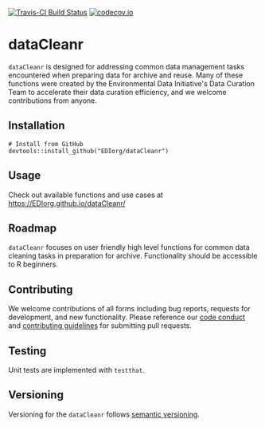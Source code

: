 [![Travis-CI Build Status](https://travis-ci.com/EDIorg/dataCleanr.svg?branch=master)](https://travis-ci.org/EDIorg/dataCleanr)
[![codecov.io](https://codecov.io/github/EDIorg/dataCleanr/coverage.svg?branch=master)](https://codecov.io/github/EDIorg/dataCleanr?branch=master)

# dataCleanr

`dataCleanr` is designed for addressing common data management tasks encountered when preparing data for archive and reuse. Many of these functions were created by the Environmental Data Initiative's Data Curation Team to accelerate their data curation efficiency, and we welcome contributions from anyone.

## Installation

```
# Install from GitHub
devtools::install_github("EDIorg/dataCleanr")
```

## Usage

Check out available functions and use cases at https://EDIorg.github.io/dataCleanr/

## Roadmap

`dataCleanr` focuses on user friendly high level functions for common data cleaning tasks in preparation for archive. Functionality should be accessible to R beginners.

## Contributing

We welcome contributions of all forms including bug reports, requests for development, and new functionality. Please reference our [code conduct](https://github.com/EDIorg/dataCleanr/blob/master/CODE_OF_CONDUCT.md) and [contributing guidelines](https://github.com/EDIorg/dataCleanr/blob/master/CONTRIBUTING.md) for submitting pull requests.

## Testing

Unit tests are implemented with `testthat`.

## Versioning

Versioning for the `dataCleanr` follows [semantic versioning](https://semver.org/).

